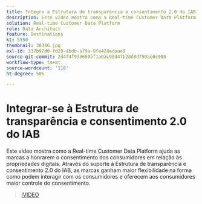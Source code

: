 ```yaml
---
title: Integre a Estrutura de transparência e consentimento 2.0 do IAB ao Adobe Real-time Customer Data Platform
description: Este vídeo mostra como a Real-time Customer Data Platform ajuda as marcas a honrarem o consentimento dos consumidores em relação às propriedades digitais. Através do suporte à Estrutura de transparência e consentimento 2.0 do IAB, as marcas ganham maior flexibilidade na forma como podem interagir com os consumidores e oferecem aos consumidores maior controle do consentimento.
solution: Real-time Customer Data Platform
role: Data Architect
feature: Destinations
kt: 5950
thumbnail: 38346.jpg
exl-id: 337b97d0-fd29-4bdb-a79a-9fe428adaae8
source-git-commit: 2d4f4f933650ef1a0ac98d47b28d0d750ae0e908
workflow-type: tm+mt
source-wordcount: '118'
ht-degree: 50%

---
```


# Integrar-se à Estrutura de transparência e consentimento 2.0 do IAB

Este vídeo mostra como a Real-time Customer Data Platform ajuda as marcas a honrarem o consentimento dos consumidores em relação às propriedades digitais. Através do suporte à Estrutura de transparência e consentimento 2.0 do IAB, as marcas ganham maior flexibilidade na forma como podem interagir com os consumidores e oferecem aos consumidores maior controle do consentimento.

>[!VIDEO](https://video.tv.adobe.com/v/38346?quality=12&learn=on)
